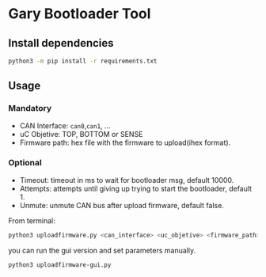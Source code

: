 # Gary Bootloader Tool

## Install dependencies

```bash
python3 -m pip install -r requirements.txt
```

## Usage

### Mandatory

- CAN Interface: `can0`,`can1`, ...
- uC Objetive: TOP, BOTTOM or SENSE
- Firmware path: hex file with the firmware to upload(ihex format).

### Optional

- Timeout: timeout in ms to wait for bootloader msg, default 10000.
- Attempts: attempts until giving up trying to start the bootloader, default 1.
- Unmute: unmute CAN bus after upload firmware, default false.

From terminal:

```bash
python3 uploadfirmware.py <can_interface> <uc_objetive> <firmware_path>
```

 you can run the gui version and set parameters manually.

 ```bash
python3 uploadfirmware-gui.py
```